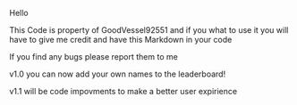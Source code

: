 Hello

This Code is property of GoodVessel92551 and if you what to use it you will have to give me credit and have this Markdown in your code

If you find any bugs please report them to me

v1.0
you can now add your own names to the leaderboard! 

v1.1 will be code impovments to make a better user expirience
